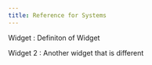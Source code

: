 ```yaml
---
title: Reference for Systems
---
```


Widget
: Definiton of Widget

Widget 2
: Another widget that is different
